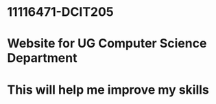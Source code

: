 # 11116471-DCIT205
# Website for UG Computer Science Department
# This will help me improve my skills
